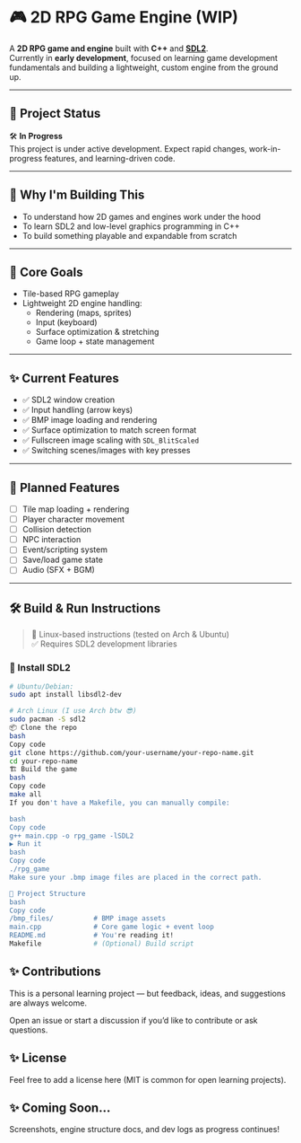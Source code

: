 # 🎮 2D RPG Game Engine (WIP)

A **2D RPG game and engine** built with **C++** and **[SDL2](https://www.libsdl.org/)**.  
Currently in **early development**, focused on learning game development fundamentals and building a lightweight, custom engine from the ground up.

---

## 🚧 Project Status

🛠️ **In Progress**  
This project is under active development. Expect rapid changes, work-in-progress features, and learning-driven code.

---

## 🧠 Why I'm Building This

- To understand how 2D games and engines work under the hood
- To learn SDL2 and low-level graphics programming in C++
- To build something playable and expandable from scratch

---

## 🎯 Core Goals

- Tile-based RPG gameplay
- Lightweight 2D engine handling:
  - Rendering (maps, sprites)
  - Input (keyboard)
  - Surface optimization & stretching
  - Game loop + state management

---

## ✨ Current Features

- ✅ SDL2 window creation
- ✅ Input handling (arrow keys)
- ✅ BMP image loading and rendering
- ✅ Surface optimization to match screen format
- ✅ Fullscreen image scaling with `SDL_BlitScaled`
- ✅ Switching scenes/images with key presses

---

## 🧱 Planned Features

- [ ] Tile map loading + rendering
- [ ] Player character movement
- [ ] Collision detection
- [ ] NPC interaction
- [ ] Event/scripting system
- [ ] Save/load game state
- [ ] Audio (SFX + BGM)

---

## 🛠️ Build & Run Instructions

> 🐧 Linux-based instructions (tested on Arch & Ubuntu)  
> ✅ Requires SDL2 development libraries

### 🔧 Install SDL2

```bash
# Ubuntu/Debian:
sudo apt install libsdl2-dev

# Arch Linux (I use Arch btw 😎)
sudo pacman -S sdl2
📦 Clone the repo
bash
Copy code
git clone https://github.com/your-username/your-repo-name.git
cd your-repo-name
🏗️ Build the game
bash
Copy code
make all
If you don't have a Makefile, you can manually compile:

bash
Copy code
g++ main.cpp -o rpg_game -lSDL2
▶️ Run it
bash
Copy code
./rpg_game
Make sure your .bmp image files are placed in the correct path.

📁 Project Structure
bash
Copy code
/bmp_files/          # BMP image assets
main.cpp             # Core game logic + event loop
README.md            # You're reading it!
Makefile             # (Optional) Build script
```
## ✨ Contributions
This is a personal learning project — but feedback, ideas, and suggestions are always welcome.

Open an issue or start a discussion if you’d like to contribute or ask questions.

## ✨ License
Feel free to add a license here (MIT is common for open learning projects).

## ✨ Coming Soon...
Screenshots, engine structure docs, and dev logs as progress continues!
